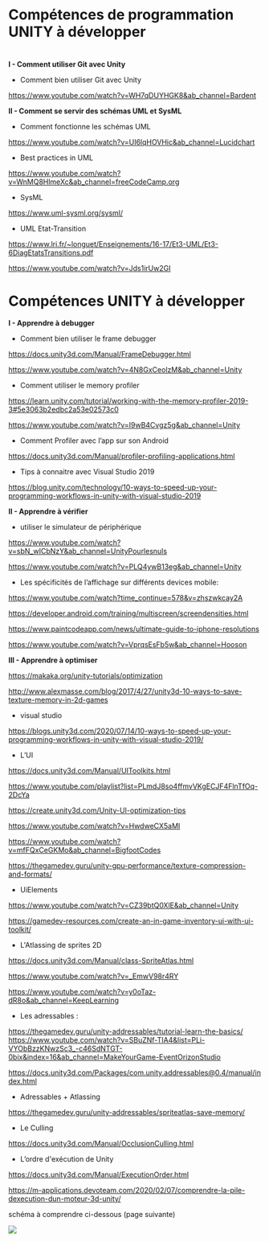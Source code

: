 **Compétences de programmation 
UNITY à développer** 
===============================
#
**I - Comment utiliser Git avec Unity**

- Comment bien utiliser Git avec Unity

<https://www.youtube.com/watch?v=WH7qDUYHGK8&ab_channel=Bardent> 

**II - Comment se servir des schémas UML et SysML**

- Comment fonctionne les schémas UML

<https://www.youtube.com/watch?v=UI6lqHOVHic&ab_channel=Lucidchart> 

- Best practices in UML

<https://www.youtube.com/watch?v=WnMQ8HlmeXc&ab_channel=freeCodeCamp.org> 

- SysML

<https://www.uml-sysml.org/sysml/> 

- UML Etat-Transition

<https://www.lri.fr/~longuet/Enseignements/16-17/Et3-UML/Et3-6DiagEtatsTransitions.pdf> 

<https://www.youtube.com/watch?v=Jds1irUw2GI>

#
#
**Compétences UNITY 
à développer** 
====================



**I - Apprendre à debugger**

- Comment bien utiliser le frame debugger 

<https://docs.unity3d.com/Manual/FrameDebugger.html> 

<https://www.youtube.com/watch?v=4N8GxCeolzM&ab_channel=Unity> 

- Comment utiliser le memory profiler 

<https://learn.unity.com/tutorial/working-with-the-memory-profiler-2019-3#5e3063b2edbc2a53e02573c0> 

<https://www.youtube.com/watch?v=I9wB4Cvgz5g&ab_channel=Unity>  

- Comment Profiler avec l’app sur son Android

<https://docs.unity3d.com/Manual/profiler-profiling-applications.html> 

- Tips à connaitre avec Visual Studio 2019

<https://blog.unity.com/technology/10-ways-to-speed-up-your-programming-workflows-in-unity-with-visual-studio-2019> 



**II - Apprendre à vérifier**

- utiliser le simulateur de périphérique

<https://www.youtube.com/watch?v=sbN_wICbNzY&ab_channel=UnityPourlesnuls>

<https://www.youtube.com/watch?v=PLQ4ywB13eg&ab_channel=Unity>  


- Les spécificités de l’affichage sur différents devices mobile:

<https://www.youtube.com/watch?time_continue=578&v=zhszwkcay2A> 

<https://developer.android.com/training/multiscreen/screendensities.html>

<https://www.paintcodeapp.com/news/ultimate-guide-to-iphone-resolutions>

<https://www.youtube.com/watch?v=VprqsEsFb5w&ab_channel=Hooson> 




**III - Apprendre à optimiser** 

<https://makaka.org/unity-tutorials/optimization>

<http://www.alexmasse.com/blog/2017/4/27/unity3d-10-ways-to-save-texture-memory-in-2d-games> 

- visual studio

<https://blogs.unity3d.com/2020/07/14/10-ways-to-speed-up-your-programming-workflows-in-unity-with-visual-studio-2019/>

- L’UI

<https://docs.unity3d.com/Manual/UIToolkits.html> 

<https://www.youtube.com/playlist?list=PLmdJ8so4ffmvVKgECJF4FlnTfOq-2DcYa> 

<https://create.unity3d.com/Unity-UI-optimization-tips>

<https://www.youtube.com/watch?v=HwdweCX5aMI>

<https://www.youtube.com/watch?v=mfFQxCeGKMo&ab_channel=BigfootCodes> 

<https://thegamedev.guru/unity-gpu-performance/texture-compression-and-formats/> 

- UiElements

<https://www.youtube.com/watch?v=CZ39btQ0XlE&ab_channel=Unity>

<https://gamedev-resources.com/create-an-in-game-inventory-ui-with-ui-toolkit/> 

- L'Atlassing de sprites 2D

<https://docs.unity3d.com/Manual/class-SpriteAtlas.html>

<https://www.youtube.com/watch?v=_EmwV98r4RY>

<https://www.youtube.com/watch?v=y0oTaz-dR8o&ab_channel=KeepLearning> 

- Les adressables :

<https://thegamedev.guru/unity-addressables/tutorial-learn-the-basics/> 
<https://www.youtube.com/watch?v=SBuZNf-TIA4&list=PLi-VYObBzzKNwzSc3_-c46SdNTGT-0bix&index=16&ab_channel=MakeYourGame-EventOrizonStudio> 

<https://docs.unity3d.com/Packages/com.unity.addressables@0.4/manual/index.html>

- Adressables + Atlassing

<https://thegamedev.guru/unity-addressables/spriteatlas-save-memory/> 

- Le Culling 

<https://docs.unity3d.com/Manual/OcclusionCulling.html> 

- L’ordre d'exécution de Unity

<https://docs.unity3d.com/Manual/ExecutionOrder.html> 

<https://m-applications.devoteam.com/2020/02/07/comprendre-la-pile-dexecution-dun-moteur-3d-unity/> 

schéma à comprendre ci-dessous (page suivante)

![](../resources/DOC_Unity_a_connaitre/Aspose.Words.2a3feb5d-1908-4876-a738-4021c67475f2.001.png)
